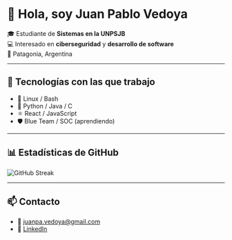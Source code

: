 # 👋 Hola, soy Juan Pablo Vedoya  

🎓 Estudiante de **Sistemas en la UNPSJB**  
💻 Interesado en **ciberseguridad** y **desarrollo de software**  
📍 Patagonia, Argentina  

---

## 🚀 Tecnologías con las que trabajo
- 🐧 Linux / Bash  
- 🐍 Python / Java / C 
- ⚛️ React / JavaScript  
- 🛡️ Blue Team / SOC (aprendiendo)  

---

## 📊 Estadísticas de GitHub

![GitHub Streak](https://streak-stats.demolab.com?user=vedoyajuan&theme=dark&hide_border=true)



---

## 📫 Contacto
- 📧 [juanpa.vedoya@gmail.com](mailto:juanpa.vedoya@gmail.com)  
- 💼 [LinkedIn](https://www.linkedin.com/in/juan-pablo-vedoya)
